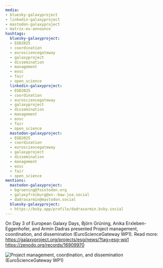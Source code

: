 ```yaml
---
media:
- bluesky-galaxyproject
- linkedin-galaxyproject
- mastodon-galaxyproject
- matrix-eu-announce
hashtags:
  bluesky-galaxyproject:
  - EGD2025
  - coordination
  - eurosciencegateway
  - galaxyproject
  - dissemination
  - management
  - eosc
  - fair
  - open_science
  linkedin-galaxyproject:
  - EGD2025
  - coordination
  - eurosciencegateway
  - galaxyproject
  - dissemination
  - management
  - eosc
  - fair
  - open_science
  mastodon-galaxyproject:
  - EGD2025
  - coordination
  - eurosciencegateway
  - galaxyproject
  - dissemination
  - management
  - eosc
  - fair
  - open_science
mentions:
  mastodon-galaxyproject:
  - bgruening@fosstodon.org
  - galaxyfreiburg@xn--baw-joa.social
  - dadrasarmin@mastodon.social
  bluesky-galaxyproject:
  - https://bsky.app/profile/dadrasarmin.bsky.social
---
```


On Day 3 of European Galaxy Days, Björn Grüning, Anika Erxleben-Eggenhofer, and Armin Dadras presented Project management, coordination, and dissemination (EuroScienceGateway WP1).
Read more: https://galaxyproject.org/projects/esg/news/?tag=esg-wp1
https://zenodo.org/records/16909970

![Project management, coordination, and dissemination (EuroScienceGateway WP1)](https://github.com/user-attachments/assets/dc2c157d-0726-4571-88c7-56047147503a)